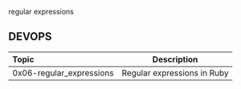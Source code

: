 regular expressions
## DEVOPS
| Topic | Description |
| :--- | :---: |
| 0x06-regular_expressions| Regular expressions in Ruby |
